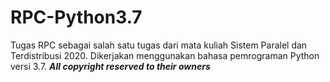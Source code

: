 # RPC-Python3.7
Tugas RPC sebagai salah satu tugas dari mata kuliah Sistem Paralel dan Terdistribusi 2020. Dikerjakan menggunakan bahasa pemrograman Python versi 3.7. _**All copyright reserved to their owners**_
